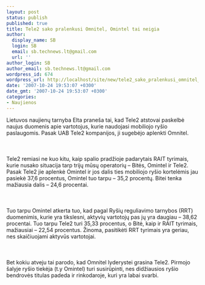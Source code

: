 ```yaml
---
layout: post
status: publish
published: true
title: Tele2 sako pralenkusi Omnitel, Omintel tai neigia
author:
  display_name: SB
  login: SB
  email: sb.technews.lt@gmail.com
  url: ''
author_login: SB
author_email: sb.technews.lt@gmail.com
wordpress_id: 674
wordpress_url: http://localhost/site/new/tele2_sako_pralenkusi_omnitel__omintel_tai_neigia/
date: '2007-10-24 19:53:07 +0300'
date_gmt: '2007-10-24 19:53:07 +0300'
categories:
- Naujienos
---
```

<p>Lietuvos naujienų tarnyba Elta praneša tai, kad Tele2 atstovai paskelbė naujus duomenis apie vartotojus, kurie naudojasi mobiliojo ryšio paslaugomis. Pasak UAB Tele2 kompanijos, ji sugebėjo aplenkti Omnitel.<br />
<br><br />
<br>Tele2 remiasi ne kuo kitu, kaip spalio pradžioje padarytais RAIT tyrimais, kurie nusako situacija tarp trijų mūsų operatorių – Bitės, Omintel ir Tele2. Pasak Tele2 jie aplenkė Omintel ir jos dalis ties mobiliojo ryšio kortelėmis jau pasiekė 37,6 procentus, Omintel tuo tarpu – 35,2 procentų. Bitei tenka mažiausia dalis – 24,6 procentai.<br />
<br><br />
<br>Tuo tarpu Omintel atkerta tuo, kad pagal Ryšių reguliavimo tarnybos (RRT) duomenimis, kurie yra tikslesni, aktyvių vartotojų pas jų yra daugiau – 38,62 procentai. Tuo tarpu Tele2 turi 35,33 procentus, o Bitė, kaip ir RAIT tyrimais, mažiausiai – 22,54 procentus. Žinoma, pasitikėti RRT tyrimais yra geriau, nes skaičiuojami aktyvūs vartotojai.<br />
<br><br />
<br>Bet kokiu atveju tai parodo, kad Omnitel lyderystei grasina Tele2. Pirmojo šalyje ryšio tiekėja (t.y Omintel) turi susirūpinti, nes didžiausios ryšio bendrovės titulas padeda ir rinkodaroje, kuri yra labai svarbi.<br />
<br></p>
